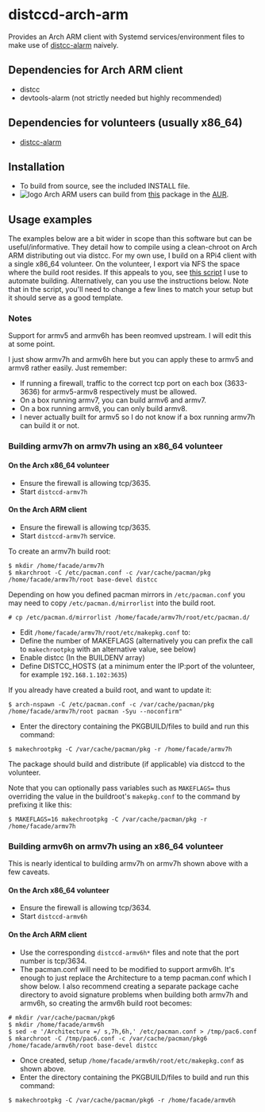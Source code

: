 # distccd-arch-arm
Provides an Arch ARM client with Systemd services/environment files to make use of [distcc-alarm](https://aur.archlinux.org/packages/distccd-alarm-armv7h/) naively.

## Dependencies for Arch ARM client
* distcc
* devtools-alarm (not strictly needed but highly recommended)

## Dependencies for volunteers (usually x86_64)
* [distcc-alarm](https://aur.archlinux.org/packages/distccd-alarm-armv7h/)

## Installation
* To build from source, see the included INSTALL file.
* ![logo](http://www.monitorix.org/imgs/archlinux.png "arch logo") Arch ARM users can build from [this](https://aur.archlinux.org/packages/distccd-alarm-armv7h/) package in the [AUR](https://aur.archlinux.org/).

## Usage examples
The examples below are a bit wider in scope than this software but can be useful/informative. They detail how to compile using a clean-chroot on Arch ARM distributing out via distcc. For my own use, I build on a RPi4 client with a single x86_64 volunteer. On the volunteer, I export via NFS the space where the build root resides. If this appeals to you, see [this script](https://github.com/graysky2/bin/blob/master/arm-build) I use to automate building. Alternatively, can you use the instructions below.  Note that in the script, you'll need to change a few lines to match your setup but it should serve as a good template.

### Notes
Support for armv5 and armv6h has been reomved upstream. I will edit this at some point.

I just show armv7h and armv6h here but you can apply these to armv5 and armv8 rather easily.  Just remember:
* If running a firewall, traffic to the correct tcp port on each box (3633-3636) for armv5-armv8 respectively must be allowed.
* On a box running armv7, you can build armv6 and armv7.
* On a box running armv8, you can only build armv8.
* I never actually built for armv5 so I do not know if a box running armv7h can build it or not.

### Building armv7h on armv7h using an x86_64 volunteer
#### On the Arch x86_64 volunteer
* Ensure the firewall is allowing tcp/3635.
* Start `distccd-armv7h`

#### On the Arch ARM client
* Ensure the firewall is allowing tcp/3635.
* Start `distccd-armv7h` service.

To create an armv7h build root:
```
$ mkdir /home/facade/armv7h
$ mkarchroot -C /etc/pacman.conf -c /var/cache/pacman/pkg /home/facade/armv7h/root base-devel distcc
```
Depending on how you defined pacman mirrors in `/etc/pacman.conf` you may need to copy `/etc/pacman.d/mirrorlist` into the build root.
```
# cp /etc/pacman.d/mirrorlist /home/facade/armv7h/root/etc/pacman.d/
```

* Edit `/home/facade/armv7h/root/etc/makepkg.conf` to:
* Define the number of MAKEFLAGS (alternatively you can prefix the call to `makechrootpkg` with an alternative value, see below)
* Enable distcc (In the BUILDENV array)
* Define DISTCC_HOSTS (at a minimum enter the IP:port of the volunteer, for example `192.168.1.102:3635`)

If you already have created a build root, and want to update it:
```
$ arch-nspawn -C /etc/pacman.conf -c /var/cache/pacman/pkg /home/facade/armv7h/root pacman -Syu --noconfirm"
```
* Enter the directory containing the PKGBUILD/files to build and run this command:
```
$ makechrootpkg -C /var/cache/pacman/pkg -r /home/facade/armv7h
```
 
The package should build and distribute (if applicable) via distccd to the volunteer.

Note that you can optionally pass variables such as `MAKEFLAGS=` thus overriding the value in the buildroot's `makepkg.conf` to the command by prefixing it like this:
```
$ MAKEFLAGS=16 makechrootpkg -C /var/cache/pacman/pkg -r /home/facade/armv7h
```

### Building armv6h on armv7h using an x86_64 volunteer
This is nearly identical to building armv7h on armv7h shown above with a few caveats.

#### On the Arch x86_64 volunteer
* Ensure the firewall is allowing tcp/3634.
* Start `distccd-armv6h`

#### On the Arch ARM client
* Use the corresponding `distccd-armv6h*` files and note that the port number is tcp/3634.
* The pacman.conf will need to be modified to support armv6h. It's enough to just replace the Architecture to a temp pacman.conf which I show below. I also recommend creating a separate package cache directory to avoid signature problems when building both armv7h and armv6h, so creating the armv6h build root becomes:
```
# mkdir /var/cache/pacman/pkg6
$ mkdir /home/facade/armv6h
$ sed -e '/Architecture =/ s,7h,6h,' /etc/pacman.conf > /tmp/pac6.conf
$ mkarchroot -C /tmp/pac6.conf -c /var/cache/pacman/pkg6 /home/facade/armv6h/root base-devel distcc
```
* Once created, setup `/home/facade/armv6h/root/etc/makepkg.conf` as shown above.
* Enter the directory containing the PKGBUILD/files to build and run this command:
```
$ makechrootpkg -C /var/cache/pacman/pkg6 -r /home/facade/armv6h
```
